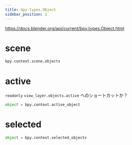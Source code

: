 ```yaml
---
title: bpy.types.Object
sidebar_position: 2
---
```


https://docs.blender.org/api/current/bpy.types.Object.html

# scene 

```python
bpy.context.scene.objects
```

# active
`readonly`
`view_layer.objects.active` へのショートカットか？
```python
object = bpy.context.active_object
```

# selected
```python
object = bpy.context.selected_objects
```

